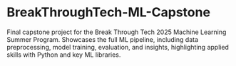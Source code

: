 # BreakThroughTech-ML-Capstone
Final capstone project for the Break Through Tech 2025 Machine Learning Summer Program. Showcases the full ML pipeline, including data preprocessing, model training, evaluation, and insights, highlighting applied skills with Python and key ML libraries.
